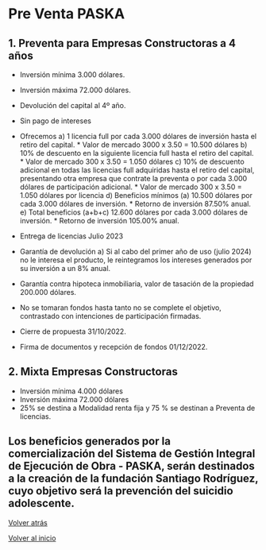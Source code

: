 # Pre Venta PASKA

## 1. Preventa para Empresas Constructoras a 4 años
*  Inversión mínima 3.000 dólares.
* Inversión máxima 72.000 dólares.
* Devolución del capital al 4º año.
* Sin pago de intereses
* Ofrecemos
    a) 1 licencia full por cada 3.000 dólares de inversión hasta el retiro del capital.
       * Valor de mercado 3000 x 3.50 = 10.500 dólares
    b) 10% de descuento en la siguiente licencia full hasta el retiro del capital.
       * Valor de mercado 300 x 3.50 = 1.050 dólares
    c) 10% de descuento adicional en todas las licencias full adquiridas hasta el 
    retiro del capital, presentando otra empresa que contrate la preventa o por cada 3.000 dólares de participación adicional.
       * Valor de mercado 300 x 3.50 = 1.050 dólares por licencia
    d) Beneficios mínimos (a) 10.500 dólares por cada 3.000 dólares de inversión.
       * Retorno de inversión 87.50% anual.
    e) Total beneficios (a+b+c) 12.600 dólares por cada 3.000 dólares de inversión.
       * Retorno de inversión 105.00% anual.

* Entrega de licencias Julio 2023
* Garantía de devolución
    a) Si al cabo del primer año de uso (julio 2024) no le interesa el producto, le
    reintegramos los intereses generados por su inversión a un 8% anual.
* Garantía contra hipoteca inmobiliaria, valor de tasación de la propiedad 200.000 dólares.
* No se tomaran fondos hasta tanto no se complete el objetivo, contrastado con intenciones de participación firmadas.
* Cierre de propuesta 31/10/2022.
* Firma de documentos y recepción de fondos 01/12/2022.


## 2. Mixta Empresas Constructoras
* Inversión mínima 4.000 dólares
* Inversión máxima 72.000 dólares
* 25% se destina a Modalidad renta fija y 75 % se destinan a Preventa de licencias.


## Los beneficios generados por la comercialización del Sistema de Gestión Integral de Ejecución de Obra - PASKA, serán destinados a la creación de la fundación Santiago Rodríguez, cuyo objetivo será la prevención del suicidio adolescente.

[Volver atrás](./Oportunidad.md)

[Volver al inicio](./README.md)
